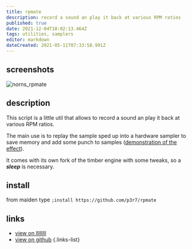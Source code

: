```yaml
---
title: rpmate
description: record a sound an play it back at various RPM ratios
published: true
date: 2021-12-04T10:02:13.464Z
tags: utilities, samplers
editor: markdown
dateCreated: 2021-05-11T07:33:58.991Z
---
```


## screenshots

![norns_rpmate](https://www.eigenbahn.com/assets/gif/norns_rpmate.gif)

## description

This script is a little util that allows to record a sound an play it back at various RPM ratios.

The main use is to replay the sample sped up into a hardware sampler to save memory and add some punch to samples ([demonstration of the effect](https://www.youtube.com/watch?v=K7_9-ymumd4)).

It comes with its own fork of the timber engine with some tweaks, so a **_sleep_** is necessary.

## install

from maiden type
`;install https://github.com/p3r7/rpmate`

## links

- [view on llllllll](https://llllllll.co/t/rpmate/38542)
- [view on github](https://github.com/p3r7/rpmate)
{.links-list}

